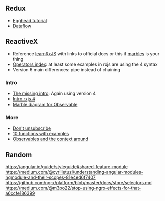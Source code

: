 ## Redux
- [Egghead tutorial](https://egghead.io/courses/getting-started-with-redux)
- [Dataflow](https://redux.js.org/basics/dataflow)

## ReactiveX
- Reference [learnRxJS](https://www.learnrxjs.io) with links to official docs or this if [marbles](http://rxmarbles.com) is your thing
- [Operators index](http://reactivex.io/documentation/operators.html): at least some examples in rxjs are using the 4 syntax
- Version 6 main differences: pipe instead of chaining

### Intro
- [The missing intro](https://gist.github.com/staltz/868e7e9bc2a7b8c1f754): Again using version 4
- [Intro rxjs 4](https://github.com/Reactive-Extensions/RxJS/blob/master/doc/gettingstarted/creating.md)
- [Marble diagram for Observable](http://reactivex.io/documentation/observable.html)

### More
- [Don't unsubscribe](https://medium.com/@benlesh/rxjs-dont-unsubscribe-6753ed4fda87)
- [10 functions with examples](https://www.sitepoint.com/rxjs-functions-with-examples/)
- [Observables and the context around](https://github.com/ReactiveX/rxjs/blob/master/doc/observable.md)

## Random
https://angular.io/guide/styleguide#shared-feature-module
https://medium.com/@cyrilletuzi/understanding-angular-modules-ngmodule-and-their-scopes-81e4ed6f7407
https://github.com/ngrx/platform/blob/master/docs/store/selectors.md
https://medium.com/@m3po22/stop-using-ngrx-effects-for-that-a6ccfe186399
